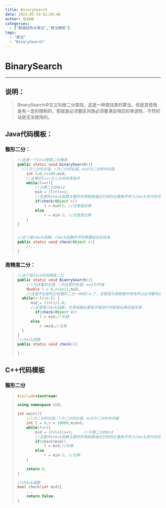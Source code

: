 ```yaml
---
title: BinarySearch
date: 2023-05-19 01:54:48
author: 长白崎
categories:
  - ["数据结构与算法","算法模板"]
tags:
  - "算法"
  - "BinarySearch"
---
```




# BinarySearch

---

## 说明：

> BinarySearch中文又叫做二分查找，这是一种查找类的算法，但是其使用是有一定的限制的，那就是必须要区间类必须要满足相应的单调性，不然的话是无法使用的。

## Java代码模板：

### 整形二分：

> ```java
> //这是一个Java整数二分模板
> public static void binarySearch(){
> 	//l为二分的左值，r为二分的右值，mid为二分的中间值
>     int l=0,r=100,mid;
>     //这里的l<=r为二分的结束条件
>     while(l<=r){
>         //计算二分的mid
>         mid = (l+r)>>1;
>         //这里的check函数主要的作用就是通过已知的必要条件传入check进行综合分析然后判断应该之后的二分是右移还是左移
>         if(check(Object c))
>             l = mid+1; //这里是右移
>         else
>             r = mid-1; //这里是左移
>     }
> }
> 
> 
> //这个是check函数，check函数的书写需要结合实际来
> public static void check(Object c){
>     //......
> }
> ```

### 高精度二分：

> ```java
> //这个是Java的高精度二分
> public static void BianrySearch(){
>     //l为这里的左值，r为这里的右值，mid为中值
>     double l = 0,r=1e11,mid;
>     //这里不在是和之前整形二分一样的l<r了，这里因为高精度的特性所以必须要写成右值-左值>0.000001，这里的0.000001可以多添一些0别太少就行
> 	while(r-l>1e-5) {
> 		mid = (l+r)/2.0;
> 		//这里是check函数，负责根据必要条件镜进行判断是右移还是左移
>         if(check(Object o))
> 			l = mid;//右移
> 		else
> 			r =mid;//左移
> 	}
> }
> //check函数
> public static void check(){
>     
> }
> ```



## C++代码模板

### 整形二分

> ```c++
> #include<iostream>
> 
> using namespace std;
> 
> int main(){
>     //l为二分的左值，r为二分的右值，mid为二分的中间值
>     int l = 0,r = 10000,mid=0;
>     while(l<r){
>         mid = (r+l+1)>>1;     //计算二分的mid
>         //这里的check函数主要的作用就是通过已知的必要条件传入check进行综合分析然后判断应该之后的二分是右移还是左移
>         if(check(mid))
>             l = mid;//右移
>         else
>             r = mid-1; //左移
>     }
>     
>     return 0;
> }
> 
> //check函数
> bool check(int mid){
>     ...
>     return false;
> }
> ```

